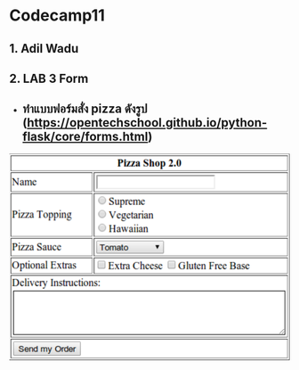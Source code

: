 # Codecamp11

## 1. Adil Wadu

## 2. LAB 3 Form

- ## ทำแบบฟอร์มสั่ง pizza ดังรูป (https://opentechschool.github.io/python-flask/core/forms.html)
<img src="./lab3-form.png " width=600>
